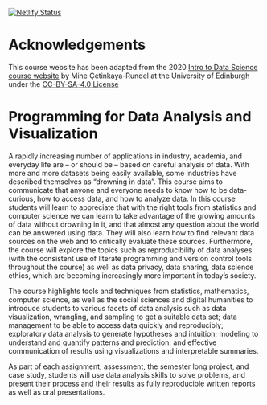 [![Netlify Status](https://api.netlify.com/api/v1/badges/ed44db1f-7665-47b2-91e8-cbf2a13f2609/deploy-status)](https://app.netlify.com/sites/vigorous-sammet-f57077/deploys)

# Acknowledgements 

This course website has been adapted from the 2020 [Intro to Data Science course website](https://github.com/ids-s1-20/website) by Mine Çetinkaya-Rundel at the University of Edinburgh under the [CC-BY-SA-4.0 License](https://github.com/ids-s1-20/website/blob/main/LICENSE.md)

# Programming for Data Analysis and Visualization

A rapidly increasing number of applications in industry, academia, and everyday life are – or should be – based on careful analysis of data. With more and more datasets being easily available, some industries have described themselves as “drowning in data”. This course aims to communicate that anyone and everyone needs to know how to be data-curious, how to access data, and how to analyze data. In this course students will learn to appreciate that with the right tools from statistics and computer science we can learn to take advantage of the growing amounts of data without drowning in it, and that almost any question about the world can be answered using data. They will also learn how to find relevant data sources on the web and to critically evaluate these sources. Furthermore, the course will explore the topics such as reproducibility of data analyses (with the consistent use of literate programming and version control tools throughout the course) as well as data privacy, data sharing, data science ethics, which are becoming increasingly more important in today’s society.

The course highlights tools and techniques from statistics, mathematics, computer science, as well as the social sciences and digital humanities to introduce students to various facets of data analysis such as data visualization, wrangling, and sampling to get a suitable data set; data management to be able to access data quickly and reproducibly; exploratory data analysis to generate hypotheses and intuition; modeling to understand and quantify patterns and prediction; and effective communication of results using visualizations and interpretable summaries.

As part of each assignment, assessment, the semester long project, and case study, students will use data analysis skills to solve problems, and present their process and their results as fully reproducible written reports as well as oral presentations.


